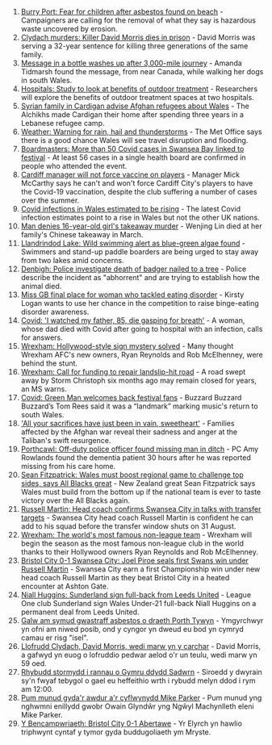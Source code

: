 1. [Burry Port: Fear for children after asbestos found on beach](https://www.bbc.co.uk/news/uk-wales-58144670) - Campaigners are calling for the removal of what they say is hazardous waste uncovered by erosion.
2. [Clydach murders: Killer David Morris dies in prison](https://www.bbc.co.uk/news/uk-wales-58285620) - David Morris was serving a 32-year sentence for killing three generations of the same family.
3. [Message in a bottle washes up after 3,000-mile journey](https://www.bbc.co.uk/news/uk-wales-58282975) - Amanda Tidmarsh found the message, from near Canada, while walking her dogs in south Wales.
4. [Hospitals: Study to look at benefits of outdoor treatment](https://www.bbc.co.uk/news/uk-wales-58281012) - Researchers will explore the benefits of outdoor treatment spaces at two hospitals.
5. [Syrian family in Cardigan advise Afghan refugees about Wales](https://www.bbc.co.uk/news/uk-wales-58285615) - The Alchikhs made Cardigan their home after spending three years in a Lebanese refugee camp.
6. [Weather: Warning for rain, hail and thunderstorms](https://www.bbc.co.uk/news/uk-wales-58279099) - The Met Office says there is a good chance Wales will see travel disruption and flooding.
7. [Boardmasters: More than 50 Covid cases in Swansea Bay linked to festival](https://www.bbc.co.uk/news/uk-wales-58275495) - At least 56 cases in a single health board are confirmed in people who attended the event.
8. [Cardiff manager will not force vaccine on players](https://www.bbc.co.uk/sport/football/58279616) - Manager Mick McCarthy says he can't and won't force Cardiff City's players to have the Covid-19 vaccination, despite the club suffering a number of cases over the summer.
9. [Covid infections in Wales estimated to be rising](https://www.bbc.co.uk/news/uk-wales-58280710) - The latest Covid infection estimates point to a rise in Wales but not the other UK nations.
10. [Man denies 16-year-old girl's takeaway murder](https://www.bbc.co.uk/news/uk-wales-58278348) - Wenjing Lin died at her family's Chinese takeaway in March.
11. [Llandrindod Lake: Wild swimming alert as blue-green algae found](https://www.bbc.co.uk/news/uk-wales-58278354) - Swimmers and stand-up paddle boarders are being urged to stay away from two lakes amid concerns.
12. [Denbigh: Police investigate death of badger nailed to a tree](https://www.bbc.co.uk/news/uk-wales-58281232) - Police describe the incident as "abhorrent" and are trying to establish how the animal died.
13. [Miss GB final place for woman who tackled eating disorder](https://www.bbc.co.uk/news/uk-wales-58281235) - Kirsty Logan wants to use her chance in the competition to raise binge-eating disorder awareness.
14. [Covid: 'I watched my father, 85, die gasping for breath'](https://www.bbc.co.uk/news/uk-wales-58278351) - A woman, whose dad died with Covid after going to hospital with an infection, calls for answers.
15. [Wrexham: Hollywood-style sign mystery solved](https://www.bbc.co.uk/news/uk-wales-58281233) - Many thought Wrexham AFC's new owners, Ryan Reynolds and Rob McElhenney, were behind the stunt.
16. [Wrexham: Call for funding to repair landslip-hit road](https://www.bbc.co.uk/news/uk-wales-58275493) - A road swept away by Storm Christoph six months ago may remain closed for years, an MS warns.
17. [Covid: Green Man welcomes back festival fans](https://www.bbc.co.uk/news/uk-wales-58275958) - Buzzard Buzzard Buzzard’s Tom Rees said it was a “landmark” marking music's return to south Wales.
18. ['All your sacrifices have just been in vain, sweetheart'](https://www.bbc.co.uk/news/uk-58267755) - Families affected by the Afghan war reveal their sadness and anger at the Taliban's swift resurgence.
19. [Porthcawl: Off-duty police officer found missing man in ditch](https://www.bbc.co.uk/news/uk-wales-58262831) - PC Amy Rowlands found the dementia patient 30 hours after he was reported missing from his care home.
20. [Sean Fitzpatrick: Wales must boost regional game to challenge top sides, says All Blacks great](https://www.bbc.co.uk/sport/rugby-union/58271324) - New Zealand great Sean Fitzpatrick says Wales must build from the bottom up if the national team is ever to taste victory over the All Blacks again.
21. [Russell Martin: Head coach confirms Swansea City in talks with transfer targets](https://www.bbc.co.uk/sport/football/58288405) - Swansea City head coach Russell Martin is confident he can add to his squad before the transfer window shuts on 31 August.
22. [Wrexham: The world's most famous non-league team](https://www.bbc.co.uk/sport/football/58232725) - Wrexham will begin the season as the most famous non-league club in the world thanks to their Hollywood owners Ryan Reynolds and Rob McElhenney.
23. [Bristol City 0-1 Swansea City: Joel Piroe seals first Swans win under Russell Martin](https://www.bbc.co.uk/sport/football/58196357) - Swansea City earn a first Championship win under new head coach Russell Martin as they beat Bristol City in a heated encounter at Ashton Gate.
24. [Niall Huggins: Sunderland sign full-back from Leeds United](https://www.bbc.co.uk/sport/football/58286991) - League One club Sunderland sign Wales Under-21 full-back Niall Huggins on a permanent deal from Leeds United.
25. [Galw am symud gwastraff asbestos o draeth Porth Tywyn](https://www.bbc.co.uk/newyddion/58280824) - Ymgyrchwyr yn ofni am niwed posib, ond y cyngor yn dweud eu bod yn cymryd camau er risg "isel".
26. [Llofrudd Clydach, David Morris, wedi marw yn y carchar](https://www.bbc.co.uk/newyddion/58268290) - David Morris, a gafwyd yn euog o lofruddio pedwar aelod o'r un teulu, wedi marw yn 59 oed.
27. [Rhybudd stormydd i rannau o Gymru ddydd Sadwrn](https://www.bbc.co.uk/newyddion/58282643) - Siroedd y dwyrain sy'n fwyaf tebygol o gael eu heffeithio wrth i rybudd melyn ddod i rym am 12:00.
28. [Pum munud gyda'r awdur a'r cyflwynydd Mike Parker](https://www.bbc.co.uk/newyddion/58282366) - Pum munud yng nghwmni enillydd gwobr Owain Glyndŵr yng Ngŵyl Machynlleth eleni Mike Parker.
29. [Y Bencampwriaeth: Bristol City 0-1 Abertawe](https://www.bbc.co.uk/newyddion/58287366) - Yr Elyrch yn hawlio triphwynt cyntaf y tymor gyda buddugoliaeth ym Mryste.
